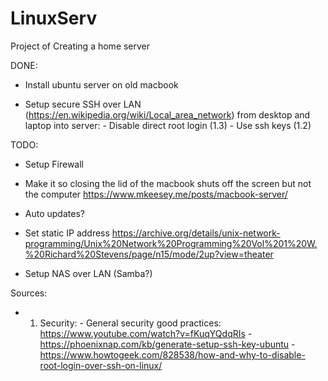 # LinuxServ
Project of Creating a home server


DONE:

- Install ubuntu server on old macbook

- Setup secure SSH over LAN (https://en.wikipedia.org/wiki/Local_area_network) from desktop and laptop into server:
        -  Disable direct root login (1.3)
        -  Use ssh keys (1.2)



TODO:

- Setup Firewall

- Make it so closing the lid of the macbook shuts off the screen but not the computer
        https://www.mkeesey.me/posts/macbook-server/

- Auto updates?

- Set static IP address
        https://archive.org/details/unix-network-programming/Unix%20Network%20Programming%20Vol%201%20W.%20Richard%20Stevens/page/n15/mode/2up?view=theater

- Setup NAS over LAN (Samba?)


Sources:
- 1. Security:
          - General security good practices: https://www.youtube.com/watch?v=fKuqYQdqRIs
          - https://phoenixnap.com/kb/generate-setup-ssh-key-ubuntu
          - https://www.howtogeek.com/828538/how-and-why-to-disable-root-login-over-ssh-on-linux/

